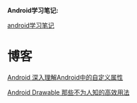 **Android学习笔记:**

[android学习笔记](https://github.com/GcsSloop/AndroidNote)

# 博客

[Android 深入理解Android中的自定义属性](https://blog.csdn.net/lmj623565791/article/details/45022631)

[Android Drawable 那些不为人知的高效用法](https://blog.csdn.net/lmj623565791/article/details/43752383)



